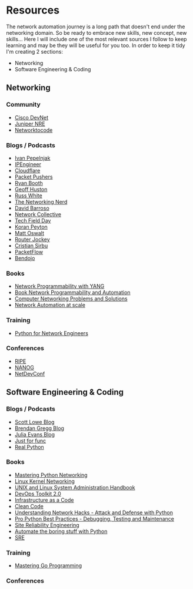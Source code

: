 # Resources

The network automation journey is a long path that doesn't end under the networking domain. So be ready to embrace new skills, new concept, new skills...
Here I will include one of the most relevant sources I follow to keep learning and may be they will be useful for you too.
In order to keep it tidy I'm creating 2 sections:
* Networking
* Software Engineering & Coding

## Networking

### Community

* [Cisco DevNet](https://developer.cisco.com/)
* [Juniper NRE](https://labs.networkreliability.engineering/)
* [Networktocode](http://networktocode.herokuapp.com/)

### Blogs / Podcasts

* [Ivan Pepelnjak](http://blog.ipspace.net/)
* [IPEngineer](http://ipengineer.net/home/)
* [Cloudflare](https://blog.cloudflare.com/)
* [Packet Pushers](http://packetpushers.net/)
* [Ryan Booth](http://blog.movingonesandzeros.net/)
* [Geoff Huston](https://www.potaroo.net/)
* [Russ White](https://rule11.tech/)
* [The Networking Nerd](https://networkingnerd.net/)
* [David Barroso](https://www.dravetech.com/blog/)
* [Network Collective](https://thenetworkcollective.com/category/episodes/)
* [Tech Field Day](http://techfieldday.com/)
* [Koran Peyton](https://www.peytonkoran.net/)
* [Matt Oswalt](https://keepingitclassless.net/)
* [Router Jockey](https://routerjockey.com/)
* [Cristian Sirbu](https://www.trueneutral.eu/)
* [PacketFlow](https://www.packetflow.co.uk/)
* [Bendojo](https://blog.benjojo.co.uk/)

### Books

* [Network Programmability with YANG](https://www.oreilly.com/library/view/network-programmability-with/9780135180471/)
* [Book Network Programmability and Automation](http://shop.oreilly.com/product/0636920042082.do)
* [Computer Networking Problems and Solutions](https://www.amazon.com/Computer-Networking-Problems-Solutions-innovative/dp/1587145049)
* [Network Automation at scale](https://www.cloudflare.com/media/pdf/network-automation-at-scale.pdf)

### Training

* [Python for Network Engineers](https://pynet.twb-tech.com)

### Conferences

* [RIPE](https://www.ripe.net/participate/meetings)
* [NANOG](https://www.nanog.org/meetings/future/)
* [NetDevConf](https://netdevconf.info/)

## Software Engineering & Coding

### Blogs / Podcasts

* [Scott Lowe Blog](https://blog.scottlowe.org/)
* [Brendan Gregg Blog](http://www.brendangregg.com/blog/index.html)
* [Julia Evans Blog](https://jvns.ca/)
* [Just for func](https://www.youtube.com/c/justforfunc/)
* [Real Python](https://realpython.com/)

### Books

* [Mastering Python Networking](https://www.amazon.com/Mastering-Python-Networking-solution-automation/dp/1784397008)
* [Linux Kernel Networking](https://www.amazon.com/Linux-Kernel-Networking-Implementation-Experts/dp/143026196X)
* [UNIX and Linux System Administration Handbook](https://www.amazon.com/UNIX-Linux-System-Administration-Handbook/dp/0134277554/ref=pd_lpo_sbs_14_t_0?_encoding=UTF8&psc=1&refRID=5TV7N7CT4T8ESGS47SZR)
* [DevOps Toolkit 2.0](https://leanpub.com/the-devops-2-toolkit)
* [Infrastructure as a Code](http://shop.oreilly.com/product/0636920039297.do)
* [Clean Code](https://www.amazon.com/Clean-Code-Handbook-Software-Craftsmanship/dp/0132350882)
* [Understanding Network Hacks - Attack and Defense with Python](http://www.springer.com/la/book/9783662444368)
* [Pro Python Best Practices - Debugging, Testing and Maintenance](https://www.apress.com/la/book/9781484222409)
* [Site Reliability Engineering](http://shop.oreilly.com/product/0636920041528.do)
* [Automate the boring stuff with Python](https://automatetheboringstuff.com/)
* [SRE](https://services.google.com/fh/files/misc/the-site-reliability-workbook-next18.pdf)

### Training

* [Mastering Go Programming](https://www.udemy.com/mastering-go-programming/learn/v4/overview)

### Conferences
